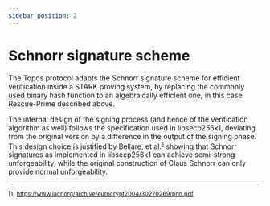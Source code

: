 ```yaml
---
sidebar_position: 2
---
```


# Schnorr signature scheme

The Topos protocol adapts the Schnorr signature scheme for efficient verification inside a STARK proving system, by replacing the commonly used binary hash function to an algebraically efficient one, in this case Rescue-Prime described above.

The internal design of the signing process (and hence of the verification algorithm as well) follows the specification used in libsecp256k1, deviating from the original version by a difference in the output of the signing phase. This design choice is justified by Bellare, et al.<sup>[1](#ref-a)</sup> showing that Schnorr signatures as implemented in libsecp256k1 can achieve semi-strong unforgeability, while the original construction of Claus Schnorr can only provide normal unforgeability.

---

<sub>[1] <a id="ref-1" href="https://www.iacr.org/archive/eurocrypt2004/30270269/bnn.pdf">https://www.iacr.org/archive/eurocrypt2004/30270269/bnn.pdf</a></sub>
